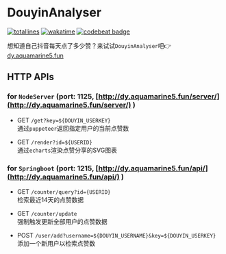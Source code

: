 # DouyinAnalyser

[![totallines](https://tokei.rs/b1/github/aquamarine5/DouyinAnalyser)](https://github.com/XAMPPRocky/tokei)
[![wakatime](https://wakatime.com/badge/github/aquamarine5/DouyinAnalyser.svg)](https://wakatime.com/badge/github/aquamarine5/DouyinAnalyser)
[![codebeat badge](https://codebeat.co/badges/5e8660c4-55d3-4381-8430-520ca63d3666)](https://codebeat.co/projects/github-com-aquamarine5-douyinanalyser-main)

想知道自己抖音每天点了多少赞？来试试`DouyinAnalyser`吧👉 [dy.aquamarine5.fun](http://dy.aquamarine5.fun)

## HTTP APIs

### for `NodeServer` (port: 1125, [http://dy.aquamarine5.fun/server/](http://dy.aquamarine5.fun/server/) )

- GET `/get?key=${DOUYIN_USERKEY}`  
通过`puppeteer`返回指定用户的当前点赞数

- GET `/render?id=${USERID}`  
通过`echarts`渲染点赞分享的SVG图表

### for `Springboot` (port: 1215, [http://dy.aquamarine5.fun/api/](http://dy.aquamarine5.fun/api/) )

- GET `/counter/query?id={USERID}`  
检索最近14天的点赞数据

- GET `/counter/update`  
强制触发更新全部用户的点赞数据

- POST `/user/add?username=${DOUYIN_USERNAME}&key=${DOUYIN_USERKEY}`  
添加一个新用户以检索点赞数
